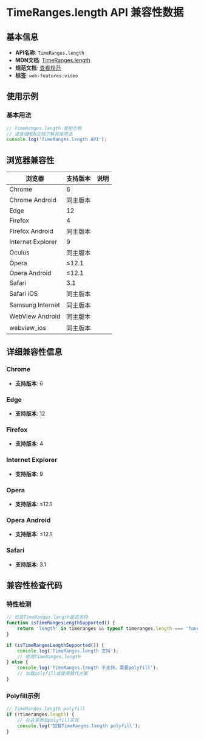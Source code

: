 # TimeRanges.length API 兼容性数据

## 基本信息

- **API名称**: `TimeRanges.length`
- **MDN文档**: [TimeRanges.length](https://developer.mozilla.org/docs/Web/API/TimeRanges/length)
- **规范文档**: [查看规范](https://html.spec.whatwg.org/multipage/media.html#dom-timeranges-length-dev)
- **标签**: `web-features:video`

## 使用示例

### 基本用法

```javascript
// TimeRanges.length 使用示例
// 请查阅MDN文档了解具体用法
console.log('TimeRanges.length API');
```

## 浏览器兼容性

| 浏览器 | 支持版本 | 说明 |
|--------|----------|------|
| Chrome | 6 |  |
| Chrome Android | 同主版本 |  |
| Edge | 12 |  |
| Firefox | 4 |  |
| Firefox Android | 同主版本 |  |
| Internet Explorer | 9 |  |
| Oculus | 同主版本 |  |
| Opera | ≤12.1 |  |
| Opera Android | ≤12.1 |  |
| Safari | 3.1 |  |
| Safari iOS | 同主版本 |  |
| Samsung Internet | 同主版本 |  |
| WebView Android | 同主版本 |  |
| webview_ios | 同主版本 |  |

## 详细兼容性信息

### Chrome

- **支持版本**: 6

### Edge

- **支持版本**: 12

### Firefox

- **支持版本**: 4

### Internet Explorer

- **支持版本**: 9

### Opera

- **支持版本**: ≤12.1

### Opera Android

- **支持版本**: ≤12.1

### Safari

- **支持版本**: 3.1

## 兼容性检查代码

### 特性检测

```javascript
// 检查TimeRanges.length是否支持
function isTimeRangesLengthSupported() {
    return 'length' in timeranges && typeof timeranges.length === 'function';
}

if (isTimeRangesLengthSupported()) {
    console.log('TimeRanges.length 支持');
    // 使用TimeRanges.length
} else {
    console.log('TimeRanges.length 不支持，需要polyfill');
    // 加载polyfill或使用替代方案
}
```

### Polyfill示例

```javascript
// TimeRanges.length polyfill
if (!timeranges.length) {
    // 在这里添加polyfill实现
    console.log('加载TimeRanges.length polyfill');
}
```

